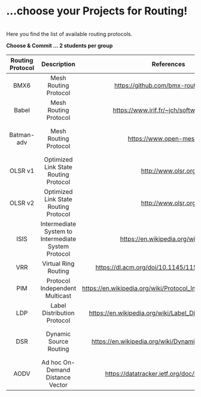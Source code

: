 # ...choose your Projects for Routing!
<br/>
Here you find the list of available routing protocols.  

**Choose & Commit ... 2 students per group**


| Routing Protocol			| Description			          	| References	         | Team Members   | Presentation Date
|:---------------------:|:---------------------------:|:--------------------:|:--------------:|:-----------:
| BMX6 | Mesh Routing Protocol | https://github.com/bmx-routing/bmx6 | | |
| Babel | Mesh Routing Protocol | https://www.irif.fr/~jch/software/babel/ | Christin Rudolph | |
| Batman-adv | Mesh Routing Protocol | https://www.open-mesh.org | Florian Wenzel, Andy Hattenhauer | |
| OLSR v1 | Optimized Link State Routing Protocol | http://www.olsr.org |Dinh Huy Nguyen  Philipp Büchler| |
| OLSR v2 | Optimized Link State Routing Protocol | http://www.olsr.org | | |
| ISIS | Intermediate System to Intermediate System Protocol | https://en.wikipedia.org/wiki/IS-IS| Nico Trapp, Jennifer Haase | |
| VRR | Virtual Ring Routing| https://dl.acm.org/doi/10.1145/1151659.1159954 | | |
| PIM | Protocol Independent Multicast |https://en.wikipedia.org/wiki/Protocol_Independent_Multicast | | |
| LDP | Label Distribution Protocol| https://en.wikipedia.org/wiki/Label_Distribution_Protocol| | |
| DSR |Dynamic Source Routing | https://en.wikipedia.org/wiki/Dynamic_Source_Routing| Valerius Begau, Oliver Schröder | |
| AODV |Ad hoc On-Demand Distance Vector  | https://datatracker.ietf.org/doc/html/rfc3561| | |

